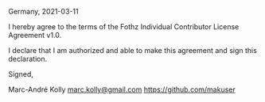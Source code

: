 Germany, 2021-03-11

I hereby agree to the terms of the Fothz Individual Contributor License
Agreement v1.0.

I declare that I am authorized and able to make this agreement and sign this
declaration.

Signed,

Marc-André Kolly marc.kolly@gmail.com https://github.com/makuser
